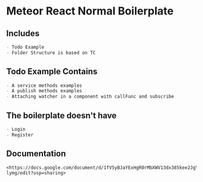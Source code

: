 # Meteor React Normal Boilerplate

## Includes

```markdown
- Todo Example
- Folder Structure is based on TC
```

## Todo Example Contains

```markdown
- A service methods examples
- A publish methods examples
- Attaching watcher in a component with callFunc and subscribe
```

## The boilerplate doesn't have

```markdown
- Login
- Register
```

## Documentation

```mardown
<https://docs.google.com/document/d/1fV5yBJaYExHgR0rMbXWV13dx385kee2JgY65pD-lymg/edit?usp=sharing>
```
